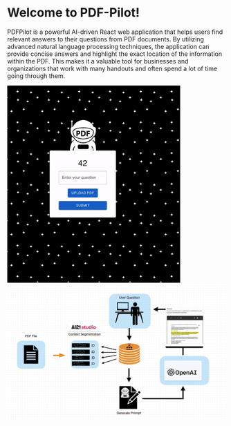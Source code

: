 # Welcome to PDF-Pilot!

PDFPilot is a powerful AI-driven React web application that helps users find relevant answers to their questions from PDF documents. By utilizing advanced natural language processing techniques, the application can provide concise answers and highlight the exact location of the information within the PDF. This makes it a valuable tool for businesses and organizations that work with many handouts and often spend a lot of time going through them.






<img src="images/Pilot.gif" alt="PDF-Pilot-GIF" width="400px">

<img src="images/Flowchart.png" alt="Flowchart" width="600px">


                                                            
